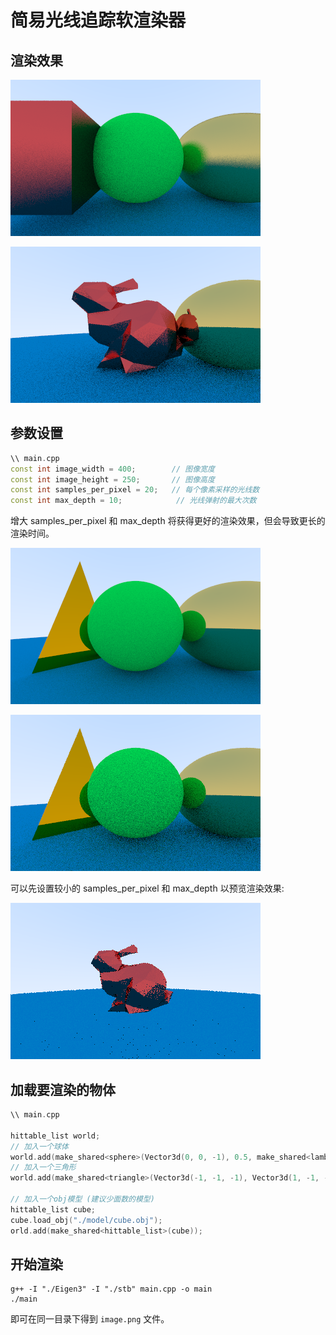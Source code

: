 # 简易光线追踪软渲染器

## 渲染效果

![](image/image_001.png)

![](image/image_003.png)




## 参数设置

```cpp
\\ main.cpp
const int image_width = 400;        // 图像宽度
const int image_height = 250;       // 图像高度
const int samples_per_pixel = 20;   // 每个像素采样的光线数
const int max_depth = 10;            // 光线弹射的最大次数
```

增大 samples_per_pixel 和 max_depth 将获得更好的渲染效果，但会导致更长的渲染时间。

![](image/image_005.png)

![](image/image_004.png)

可以先设置较小的 samples_per_pixel 和 max_depth 以预览渲染效果:

![](image/image_002.png)


## 加载要渲染的物体

```cpp
\\ main.cpp

hittable_list world;
// 加入一个球体
world.add(make_shared<sphere>(Vector3d(0, 0, -1), 0.5, make_shared<lambertian>(Vector3d(0.0, 0.9, 0.1))));
// 加入一个三角形
world.add(make_shared<triangle>(Vector3d(-1, -1, -1), Vector3d(1, -1, -1), Vector3d(0, 1, -1), make_shared<metal>(Vector3d(0.8, 0.1, 0.1), 0.3)));

// 加入一个obj模型 (建议少面数的模型)
hittable_list cube;
cube.load_obj("./model/cube.obj");
orld.add(make_shared<hittable_list>(cube));

```

## 开始渲染

```shell
g++ -I "./Eigen3" -I "./stb" main.cpp -o main
./main
```

即可在同一目录下得到 `image.png` 文件。
